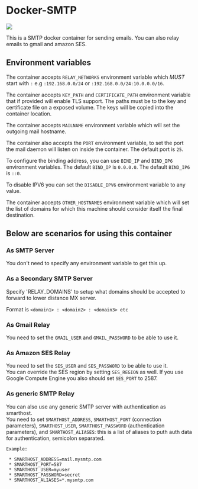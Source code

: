 # Docker-SMTP
[![](https://images.microbadger.com/badges/image/namshi/smtp.svg)](https://microbadger.com/images/namshi/smtp)

This is a SMTP docker container for sending emails. You can also relay emails to gmail and amazon SES.

## Environment variables

The container accepts `RELAY_NETWORKS` environment variable which *MUST* start with `:` e.g `:192.168.0.0/24` or `:192.168.0.0/24:10.0.0.0/16`.

The container accepts `KEY_PATH` and `CERTIFICATE_PATH` environment variable that if provided will enable TLS support. The paths must be to the key and certificate file on a exposed volume. The keys will be copied into the container location.

The container accepts `MAILNAME` environment variable which will set the outgoing mail hostname.

The container also accepts the `PORT` environment variable, to set the port the mail daemon will listen on inside the container. The default port is `25`.

To configure the binding address, you can use `BIND_IP` and `BIND_IP6` environment variables. The default `BIND_IP` is `0.0.0.0`. The default `BIND_IP6` is `::0`.

To disable IPV6 you can set the `DISABLE_IPV6` environment variable to any value.

The container accepts `OTHER_HOSTNAMES` environment variable which will set the list of domains for which this machine should consider itself the final destination.

## Below are scenarios for using this container

### As SMTP Server
You don't need to specify any environment variable to get this up.

### As a Secondary SMTP Server
Specify 'RELAY_DOMAINS' to setup what domains should be accepted to forward to lower distance MX server.

Format is `<domain1> : <domain2> : <domain3> etc`

### As Gmail Relay
You need to set the `GMAIL_USER` and `GMAIL_PASSWORD` to be able to use it.

### As Amazon SES Relay
You need to set the `SES_USER` and `SES_PASSWORD` to be able to use it.<br/>
You can override the SES region by setting `SES_REGION` as well.
If you use Google Compute Engine you also should set `SES_PORT` to 2587.

### As generic SMTP Relay
You can also use any generic SMTP server with authentication as smarthost.</br>
You need to set `SMARTHOST_ADDRESS`, `SMARTHOST_PORT` (connection parameters), `SMARTHOST_USER`, `SMARTHOST_PASSWORD` (authentication parameters), and `SMARTHOST_ALIASES`: this is a list of aliases to puth auth data for authentication, semicolon separated.</br>

```
Example:

 * SMARTHOST_ADDRESS=mail.mysmtp.com
 * SMARTHOST_PORT=587
 * SMARTHOST_USER=myuser
 * SMARTHOST_PASSWORD=secret
 * SMARTHOST_ALIASES=*.mysmtp.com
```
